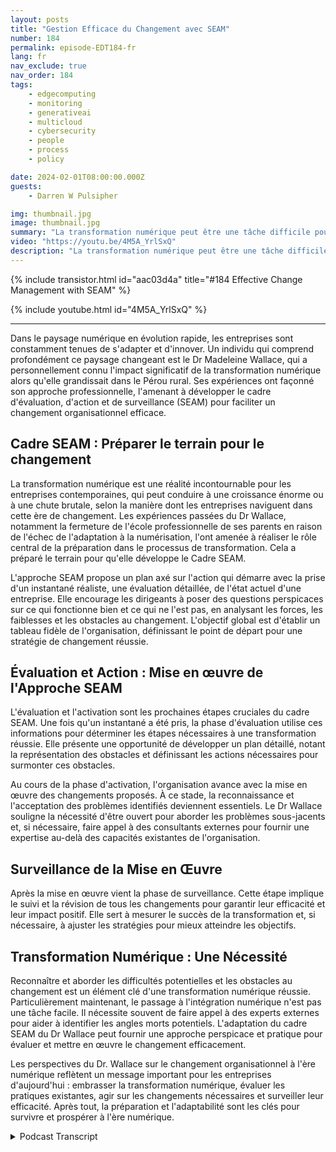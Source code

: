 ```yaml
---
layout: posts
title: "Gestion Efficace du Changement avec SEAM"
number: 184
permalink: episode-EDT184-fr
lang: fr
nav_exclude: true
nav_order: 184
tags:
    - edgecomputing
    - monitoring
    - generativeai
    - multicloud
    - cybersecurity
    - people
    - process
    - policy

date: 2024-02-01T08:00:00.000Z
guests:
    - Darren W Pulsipher

img: thumbnail.jpg
image: thumbnail.jpg
summary: "La transformation numérique peut être une tâche difficile pour les organisations, et son succès ou son échec peut avoir un impact significatif sur l'avenir d'une entreprise, quelle que soit sa taille. Dans l'épisode de cette semaine, Dr. Madeleine Wallace partage ses connaissances sur le cadre SEAM, une approche systématique pour adopter la transformation numérique."
video: "https://youtu.be/4M5A_YrlSxQ"
description: "La transformation numérique peut être une tâche difficile pour les organisations, et son succès ou son échec peut avoir un impact significatif sur l'avenir d'une entreprise, quelle que soit sa taille. Dans l'épisode de cette semaine, Dr. Madeleine Wallace partage ses connaissances sur le cadre SEAM, une approche systématique pour adopter la transformation numérique."
---
```


<div>
{% include transistor.html id="aac03d4a" title="#184 Effective Change Management with SEAM" %}

{% include youtube.html id="4M5A_YrlSxQ" %}
</div>

---

Dans le paysage numérique en évolution rapide, les entreprises sont constamment tenues de s'adapter et d'innover. Un individu qui comprend profondément ce paysage changeant est le Dr Madeleine Wallace, qui a personnellement connu l'impact significatif de la transformation numérique alors qu'elle grandissait dans le Pérou rural. Ses expériences ont façonné son approche professionnelle, l'amenant à développer le cadre d'évaluation, d'action et de surveillance (SEAM) pour faciliter un changement organisationnel efficace.

## Cadre SEAM : Préparer le terrain pour le changement

La transformation numérique est une réalité incontournable pour les entreprises contemporaines, qui peut conduire à une croissance énorme ou à une chute brutale, selon la manière dont les entreprises naviguent dans cette ère de changement. Les expériences passées du Dr Wallace, notamment la fermeture de l'école professionnelle de ses parents en raison de l'échec de l'adaptation à la numérisation, l'ont amenée à réaliser le rôle central de la préparation dans le processus de transformation. Cela a préparé le terrain pour qu'elle développe le Cadre SEAM.

L'approche SEAM propose un plan axé sur l'action qui démarre avec la prise d'un instantané réaliste, une évaluation détaillée, de l'état actuel d'une entreprise. Elle encourage les dirigeants à poser des questions perspicaces sur ce qui fonctionne bien et ce qui ne l'est pas, en analysant les forces, les faiblesses et les obstacles au changement. L'objectif global est d'établir un tableau fidèle de l'organisation, définissant le point de départ pour une stratégie de changement réussie.

## Évaluation et Action : Mise en œuvre de l'Approche SEAM

L'évaluation et l'activation sont les prochaines étapes cruciales du cadre SEAM. Une fois qu'un instantané a été pris, la phase d'évaluation utilise ces informations pour déterminer les étapes nécessaires à une transformation réussie. Elle présente une opportunité de développer un plan détaillé, notant la représentation des obstacles et définissant les actions nécessaires pour surmonter ces obstacles.

Au cours de la phase d'activation, l'organisation avance avec la mise en œuvre des changements proposés. À ce stade, la reconnaissance et l'acceptation des problèmes identifiés deviennent essentiels. Le Dr Wallace souligne la nécessité d'être ouvert pour aborder les problèmes sous-jacents et, si nécessaire, faire appel à des consultants externes pour fournir une expertise au-delà des capacités existantes de l'organisation.

## Surveillance de la Mise en Œuvre

Après la mise en œuvre vient la phase de surveillance. Cette étape implique le suivi et la révision de tous les changements pour garantir leur efficacité et leur impact positif. Elle sert à mesurer le succès de la transformation et, si nécessaire, à ajuster les stratégies pour mieux atteindre les objectifs.

## Transformation Numérique : Une Nécessité

Reconnaître et aborder les difficultés potentielles et les obstacles au changement est un élément clé d'une transformation numérique réussie. Particulièrement maintenant, le passage à l'intégration numérique n'est pas une tâche facile. Il nécessite souvent de faire appel à des experts externes pour aider à identifier les angles morts potentiels. L'adaptation du cadre SEAM du Dr Wallace peut fournir une approche perspicace et pratique pour évaluer et mettre en œuvre le changement efficacement.

Les perspectives du Dr. Wallace sur le changement organisationnel à l'ère numérique reflètent un message important pour les entreprises d'aujourd'hui : embrasser la transformation numérique, évaluer les pratiques existantes, agir sur les changements nécessaires et surveiller leur efficacité. Après tout, la préparation et l'adaptabilité sont les clés pour survivre et prospérer à l'ère numérique.



<details>
<summary> Podcast Transcript </summary>

<p></p>

</details>
